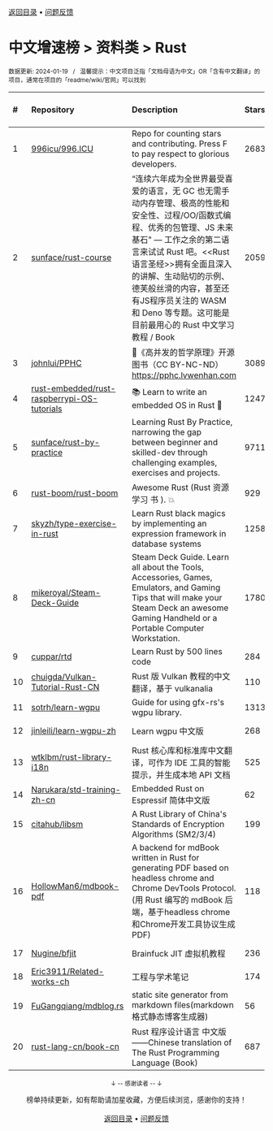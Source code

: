 <a href="https://gitee.com/GrowingGit/GitHub-Chinese-Top-Charts#github中文排行榜">返回目录</a> • <a href="/content/docs/feedback.md">问题反馈</a>

# 中文增速榜 > 资料类 > Rust
<sub>数据更新: 2024-01-19&nbsp;&nbsp;&nbsp;/&nbsp;&nbsp;&nbsp;温馨提示：中文项目泛指「文档母语为中文」OR「含有中文翻译」的项目，通常在项目的「readme/wiki/官网」可以找到</sub>

|#|Repository|Description|Stars|Average daily growth|Updated|
|:-|:-|:-|:-|:-|:-|
|1|[996icu/996.ICU](https://github.com/996icu/996.ICU)|Repo for counting stars and contributing. Press F to pay respect to glorious developers.|268357|152|2023-12-13|
|2|[sunface/rust-course](https://github.com/sunface/rust-course)|“连续六年成为全世界最受喜爱的语言，无 GC 也无需手动内存管理、极高的性能和安全性、过程/OO/函数式编程、优秀的包管理、JS 未来基石" — 工作之余的第二语言来试试 Rust 吧。<<Rust语言圣经>>拥有全面且深入的讲解、生动贴切的示例、德芙般丝滑的内容，甚至还有JS程序员关注的 WASM 和 Deno 等专题。这可能是目前最用心的 Rust 中文学习教程 / Book |20591|10|2024-01-18|
|3|[johnlui/PPHC](https://github.com/johnlui/PPHC)|📙《高并发的哲学原理》开源图书（CC BY-NC-ND）https://pphc.lvwenhan.com|3089|9|2023-11-08|
|4|[rust-embedded/rust-raspberrypi-OS-tutorials](https://github.com/rust-embedded/rust-raspberrypi-OS-tutorials)|:books: Learn to write an embedded OS in Rust :crab:|12472|6|2023-12-14|
|5|[sunface/rust-by-practice](https://github.com/sunface/rust-by-practice)|Learning Rust By Practice,  narrowing the gap between beginner and skilled-dev through challenging examples, exercises and projects.|9711|5|2024-01-18|
|6|[rust-boom/rust-boom](https://github.com/rust-boom/rust-boom)|Awesome Rust (Rust 资源   学习   书 ). 💥|929|2|2024-01-01|
|7|[skyzh/type-exercise-in-rust](https://github.com/skyzh/type-exercise-in-rust)|Learn Rust black magics by implementing an expression framework in database systems|1258|2|2024-01-18|
|8|[mikeroyal/Steam-Deck-Guide](https://github.com/mikeroyal/Steam-Deck-Guide)|Steam Deck Guide. Learn all about the Tools, Accessories, Games, Emulators, and Gaming Tips that will make your Steam Deck an awesome Gaming Handheld or a Portable Computer Workstation. |1780|2|2024-01-04|
|9|[cuppar/rtd](https://github.com/cuppar/rtd)|Learn Rust by 500 lines code|284|2|2023-09-05|
|10|[chuigda/Vulkan-Tutorial-Rust-CN](https://github.com/chuigda/Vulkan-Tutorial-Rust-CN)|Rust 版 Vulkan 教程的中文翻译，基于 vulkanalia|110|1|2023-10-13|
|11|[sotrh/learn-wgpu](https://github.com/sotrh/learn-wgpu)|Guide for using gfx-rs's wgpu library.|1313|1|2024-01-09|
|12|[jinleili/learn-wgpu-zh](https://github.com/jinleili/learn-wgpu-zh)|Learn wgpu 中文版|268|1|2024-01-01|
|13|[wtklbm/rust-library-i18n](https://github.com/wtklbm/rust-library-i18n)|Rust 核心库和标准库中文翻译，可作为 IDE 工具的智能提示，并生成本地 API 文档|525|1|2023-07-27|
|14|[Narukara/std-training-zh-cn](https://github.com/Narukara/std-training-zh-cn)|Embedded Rust on Espressif 简体中文版|62|0|2023-12-04|
|15|[citahub/libsm](https://github.com/citahub/libsm)|A Rust Library of China's Standards of Encryption Algorithms (SM2/3/4)|199|0|2023-12-26|
|16|[HollowMan6/mdbook-pdf](https://github.com/HollowMan6/mdbook-pdf)|A backend for mdBook written in Rust for generating PDF based on headless chrome and Chrome DevTools Protocol. (用 Rust 编写的 mdBook 后端，基于headless chrome和Chrome开发工具协议生成PDF)|118|0|2023-12-13|
|17|[Nugine/bfjit](https://github.com/Nugine/bfjit)|Brainfuck JIT 虚拟机教程|236|0|2023-10-19|
|18|[Eric3911/Related-works-ch](https://github.com/Eric3911/Related-works-ch)|工程与学术笔记|174|0|2024-01-18|
|19|[FuGangqiang/mdblog.rs](https://github.com/FuGangqiang/mdblog.rs)|static site generator from markdown files(markdown 格式静态博客生成器)|56|0|2023-09-04|
|20|[rust-lang-cn/book-cn](https://github.com/rust-lang-cn/book-cn)|Rust  程序设计语言 中文版——Chinese translation of The Rust Programming Language (Book)|687|0|2023-09-27|

<div align="center">
    <p><sub>↓ -- 感谢读者 -- ↓</sub></p>
    榜单持续更新，如有帮助请加星收藏，方便后续浏览，感谢你的支持！
</div>

<br/>

<div align="center"><a href="https://gitee.com/GrowingGit/GitHub-Chinese-Top-Charts#github中文排行榜">返回目录</a> • <a href="/content/docs/feedback.md">问题反馈</a></div>
